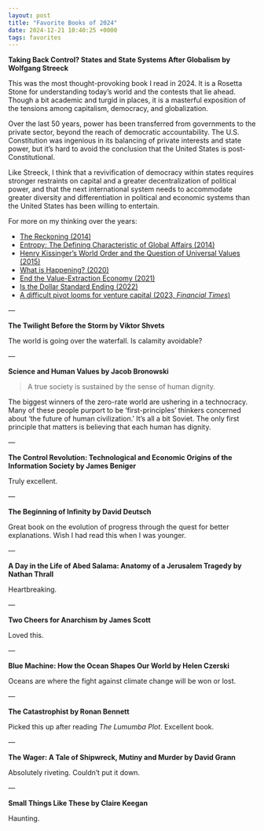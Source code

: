 ```yaml
---
layout: post
title: "Favorite Books of 2024"
date: 2024-12-21 10:40:25 +0000
tags: favorites
---
```



**Taking Back Control? States and State Systems After Globalism by Wolfgang Streeck**

This was the most thought-provoking book I read in 2024.  It is a Rosetta Stone for understanding today’s world and the contests that lie ahead. Though a bit academic and turgid in places, it is a masterful exposition of the tensions among capitalism, democracy, and globalization. 

Over the last 50 years, power has been transferred from governments to the private sector, beyond the reach of democratic accountability. The U.S. Constitution was ingenious in its balancing of private interests and state power, but it’s hard to avoid the conclusion that the United States is post-Constitutional. 

Like Streeck, I think that a revivification of democracy within states requires stronger restraints on capital and a greater decentralization of political power, and that the next international system needs to accommodate greater diversity and differentiation in political and economic systems than the United States has been willing to entertain.

For more on my thinking over the years:

* [The Reckoning (2014)](https://mcasey.xyz/posts/2014/01/19/the-reckoning/)
* [Entropy: The Defining Characteristic of Global Affairs (2014)](https://mcasey.xyz/posts/2014/06/27/entropy-the-defining-characteristic-of-global-affairs/)
* [Henry Kissinger’s World Order and the Question of Universal Values (2015)](https://mcasey.xyz/posts/2015/01/17/henry-kissinger-s-world-order-and-the-question-of-universal-values/)
* [What is Happening? (2020)](https://mcasey.xyz/posts/2020/04/01/what-is-happening/)
* [End the Value-Extraction Economy (2021)](https://mcasey.xyz/posts/2021/02/19/end-the-value-extraction-economy/)
* [Is the Dollar Standard Ending (2022)](https://mcasey.xyz/posts/2022/03/27/is-the-dollar-standard-ending/)
* [A difficult pivot looms for venture capital (2023, *Financial Times*)](https://www.ft.com/content/f8f6144a-1901-4391-9abf-072224d132c7)

—

**The Twilight Before the Storm by Viktor Shvets**

The world is going over the waterfall. Is calamity avoidable?

—

**Science and Human Values by Jacob Bronowski**
> A true society is sustained by the sense of human dignity.

The biggest winners of the zero-rate world are ushering in a technocracy. Many of these people purport to be ‘first-principles’ thinkers concerned about ‘the future of human civilization.’ It’s all a bit Soviet. The only first principle that matters is believing that each human has dignity.

—

**The Control Revolution: Technological and Economic Origins of the Information Society by James Beniger**

Truly excellent.

—

**The Beginning of Infinity by David Deutsch**

Great book on the evolution of progress through the quest for better explanations. Wish I had read this when I was younger.

—

**A Day in the Life of Abed Salama: Anatomy of a Jerusalem Tragedy by Nathan Thrall**

Heartbreaking. 

—

**Two Cheers for Anarchism by James Scott**

Loved this.

—

**Blue Machine: How the Ocean Shapes Our World by Helen Czerski**

Oceans are where the fight against climate change will be won or lost.

—

**The Catastrophist by Ronan Bennett**

Picked this up after reading *The Lumumba Plot*. Excellent book.

—

**The Wager: A Tale of Shipwreck, Mutiny and Murder by David Grann**

Absolutely riveting. Couldn’t put it down.

—

**Small Things Like These by Claire Keegan**

Haunting.